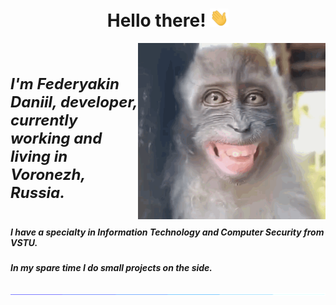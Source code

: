 <h1 align="center">Hello there! <img width="30" src="/madia/wave.gif"></h1>

<div class='about-me'>
    <img src="/madia/laughing-monkey (1).gif?raw=true" align='right' width="300">&nbsp;
    <h5 style="font-size:24px;">I'm Federyakin Daniil, developer, currently working and living in Voronezh, Russia.</h5>
    <h5>I have a specialty in Information Technology and Computer Security from VSTU.</h5>
    <h5>In my spare time I do small projects on the side.</h5>
</div>

<img src="/madia/glowing_line.gif?raw=true">
